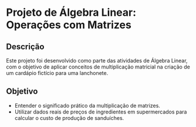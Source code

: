 # Projeto de Álgebra Linear: Operações com Matrizes

## Descrição
Este projeto foi desenvolvido como parte das atividades de Álgebra Linear, com o objetivo de aplicar conceitos de multiplicação matricial na criação de um cardápio fictício para uma lanchonete.

## Objetivo
- Entender o significado prático da multiplicação de matrizes.
- Utilizar dados reais de preços de ingredientes em supermercados para calcular o custo de produção de sanduíches.
